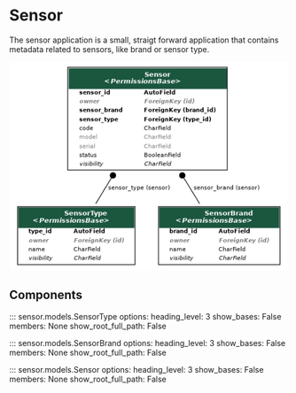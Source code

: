 # Sensor

The sensor application is a small, straigt forward application that contains metadata related to sensors, like brand or sensor type.

![UML diagram of the Sensor app models.](images/sensor.png)

## Components

::: sensor.models.SensorType
    options:
      heading_level: 3
      show_bases: False
      members: None
      show_root_full_path: False

::: sensor.models.SensorBrand
    options:
      heading_level: 3
      show_bases: False
      members: None
      show_root_full_path: False

::: sensor.models.Sensor
    options:
      heading_level: 3
      show_bases: False
      members: None
      show_root_full_path: False
